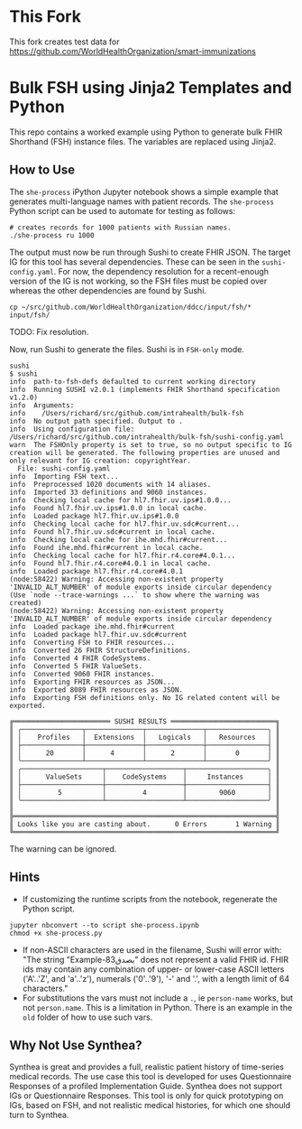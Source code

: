 # This Fork
This fork creates test data for https://github.com/WorldHealthOrganization/smart-immunizations

# Bulk FSH using Jinja2 Templates and Python

This repo contains a worked example using Python to generate bulk FHIR Shorthand (FSH) instance files. The variables are replaced using Jinja2. 

## How to Use

The `she-process` iPython Jupyter notebook shows a simple example that generates multi-language names with patient records. The `she-process` Python script can be used to automate for testing as follows:
```
# creates records for 1000 patients with Russian names.
./she-process ru 1000
```

The output must now be run through Sushi to create FHIR JSON. The target IG for this tool has several dependencies. These can be seen in the `sushi-config.yaml`. For now, the dependency resolution for a recent-enough version of the IG is not working, so the FSH files must be copied over whereas the other dependencies are found by Sushi.

```
cp ~/src/github.com/WorldHealthOrganization/ddcc/input/fsh/* input/fsh/
```

TODO: Fix resolution.

Now, run Sushi to generate the files. Sushi is in `FSH-only` mode.
```
sushi
$ sushi
info  path-to-fsh-defs defaulted to current working directory
info  Running SUSHI v2.0.1 (implements FHIR Shorthand specification v1.2.0)
info  Arguments:
info    /Users/richard/src/github.com/intrahealth/bulk-fsh
info  No output path specified. Output to .
info  Using configuration file: /Users/richard/src/github.com/intrahealth/bulk-fsh/sushi-config.yaml
warn  The FSHOnly property is set to true, so no output specific to IG creation will be generated. The following properties are unused and only relevant for IG creation: copyrightYear.
  File: sushi-config.yaml
info  Importing FSH text...
info  Preprocessed 1020 documents with 14 aliases.
info  Imported 33 definitions and 9060 instances.
info  Checking local cache for hl7.fhir.uv.ips#1.0.0...
info  Found hl7.fhir.uv.ips#1.0.0 in local cache.
info  Loaded package hl7.fhir.uv.ips#1.0.0
info  Checking local cache for hl7.fhir.uv.sdc#current...
info  Found hl7.fhir.uv.sdc#current in local cache.
info  Checking local cache for ihe.mhd.fhir#current...
info  Found ihe.mhd.fhir#current in local cache.
info  Checking local cache for hl7.fhir.r4.core#4.0.1...
info  Found hl7.fhir.r4.core#4.0.1 in local cache.
info  Loaded package hl7.fhir.r4.core#4.0.1
(node:58422) Warning: Accessing non-existent property 'INVALID_ALT_NUMBER' of module exports inside circular dependency
(Use `node --trace-warnings ...` to show where the warning was created)
(node:58422) Warning: Accessing non-existent property 'INVALID_ALT_NUMBER' of module exports inside circular dependency
info  Loaded package ihe.mhd.fhir#current
info  Loaded package hl7.fhir.uv.sdc#current
info  Converting FSH to FHIR resources...
info  Converted 26 FHIR StructureDefinitions.
info  Converted 4 FHIR CodeSystems.
info  Converted 5 FHIR ValueSets.
info  Converted 9060 FHIR instances.
info  Exporting FHIR resources as JSON...
info  Exported 8089 FHIR resources as JSON.
info  Exporting FSH definitions only. No IG related content will be exported.

╔════════════════════════ SUSHI RESULTS ══════════════════════════╗
║ ╭───────────────┬──────────────┬──────────────┬───────────────╮ ║
║ │    Profiles   │  Extensions  │   Logicals   │   Resources   │ ║
║ ├───────────────┼──────────────┼──────────────┼───────────────┤ ║
║ │      20       │      4       │      2       │       0       │ ║
║ ╰───────────────┴──────────────┴──────────────┴───────────────╯ ║
║ ╭────────────────────┬───────────────────┬────────────────────╮ ║
║ │      ValueSets     │    CodeSystems    │     Instances      │ ║
║ ├────────────────────┼───────────────────┼────────────────────┤ ║
║ │         5          │         4         │        9060        │ ║
║ ╰────────────────────┴───────────────────┴────────────────────╯ ║
║                                                                 ║
╠═════════════════════════════════════════════════════════════════╣
║ Looks like you are casting about.      0 Errors       1 Warning ║
╚═════════════════════════════════════════════════════════════════╝
```

The warning can be ignored.

## Hints
* If customizing the runtime scripts from the notebook, regenerate the Python script.
```
jupyter nbconvert --to script she-process.ipynb
chmod +x she-process.py
```
* If non-ASCII characters are used in the filename, Sushi will error with: "The string "Example-يصدق83" does not represent a valid FHIR id. FHIR ids may contain any combination of upper- or lower-case ASCII letters ('A'..'Z', and 'a'..'z'), numerals ('0'..'9'), '-' and '.', with a length limit of 64 characters."
* For substitutions the vars must not include a `.`, ie `person-name` works, but not `person.name`. This is a limitation in Python. There is an example in the `old` folder of how to use such vars.

## Why Not Use Synthea?

Synthea is great and provides a full, realistic patient history of time-series medical records. The use case this tool is developed for uses Questionnaire Responses of a profiled Implementation Guide. Synthea does not support IGs or Questionnaire Responses. This tool is only for quick prototyping on IGs, based on FSH, and not realistic medical histories, for which one should turn to Synthea.

